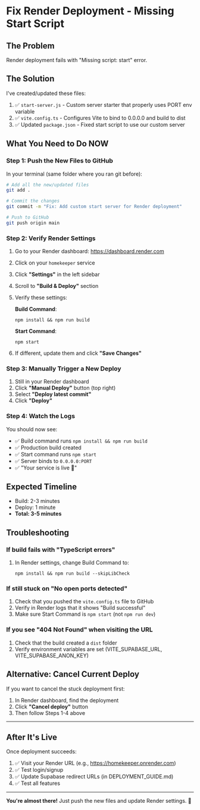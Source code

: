 # Fix Render Deployment - Missing Start Script

## The Problem
Render deployment fails with "Missing script: start" error.

## The Solution

I've created/updated these files:
1. ✅ `start-server.js` - Custom server starter that properly uses PORT env variable
2. ✅ `vite.config.ts` - Configures Vite to bind to 0.0.0.0 and build to dist
3. ✅ Updated `package.json` - Fixed start script to use our custom server

## What You Need to Do NOW

### Step 1: Push the New Files to GitHub

In your terminal (same folder where you ran git before):

```bash
# Add all the new/updated files
git add .

# Commit the changes
git commit -m "Fix: Add custom start server for Render deployment"

# Push to GitHub
git push origin main
```

### Step 2: Verify Render Settings

1. Go to your Render dashboard: https://dashboard.render.com
2. Click on your `homekeeper` service
3. Click **"Settings"** in the left sidebar
4. Scroll to **"Build & Deploy"** section
5. Verify these settings:

   **Build Command**: 
   ```
   npm install && npm run build
   ```

   **Start Command**:
   ```
   npm start
   ```

6. If different, update them and click **"Save Changes"**

### Step 3: Manually Trigger a New Deploy

1. Still in your Render dashboard
2. Click **"Manual Deploy"** button (top right)
3. Select **"Deploy latest commit"**
4. Click **"Deploy"**

### Step 4: Watch the Logs

You should now see:
- ✅ Build command runs `npm install && npm run build`
- ✅ Production build created
- ✅ Start command runs `npm start`
- ✅ Server binds to `0.0.0.0:PORT`
- ✅ "Your service is live 🎉"

## Expected Timeline

- Build: 2-3 minutes
- Deploy: 1 minute
- **Total: 3-5 minutes**

## Troubleshooting

### If build fails with "TypeScript errors"
1. In Render settings, change Build Command to:
   ```
   npm install && npm run build --skipLibCheck
   ```

### If still stuck on "No open ports detected"
1. Check that you pushed the `vite.config.ts` file to GitHub
2. Verify in Render logs that it shows "Build successful"
3. Make sure Start Command is `npm start` (not `npm run dev`)

### If you see "404 Not Found" when visiting the URL
1. Check that the build created a `dist` folder
2. Verify environment variables are set (VITE_SUPABASE_URL, VITE_SUPABASE_ANON_KEY)

## Alternative: Cancel Current Deploy

If you want to cancel the stuck deployment first:

1. In Render dashboard, find the deployment
2. Click **"Cancel deploy"** button
3. Then follow Steps 1-4 above

---

## After It's Live

Once deployment succeeds:

1. ✅ Visit your Render URL (e.g., https://homekeeper.onrender.com)
2. ✅ Test login/signup
3. ✅ Update Supabase redirect URLs (in DEPLOYMENT_GUIDE.md)
4. ✅ Test all features

---

**You're almost there!** Just push the new files and update Render settings. 🚀

